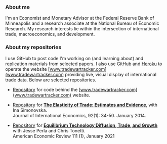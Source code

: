 ### About me

I'm an Economist and Monetary Advisor at the Federal Reserve Bank of Minneapolis and a research associate at the National Bureau of Economic Research. My research interests lie within the intersection of international trade, macroeconomics, and development.

### About my repositories

I use GitHub to post code I'm working on (and learning about) and replication materials from selected papers. I also use GitHub and [Heroku](www.heroku.com) to operate the website [www.tradewartracker.com](www.tradewartracker.com) providing live, visual display of international trade data. Below are selected repositories.

- [Repository](https://github.com/tradewartracker) for code behind the [www.tradewartracker.com](www.tradewartracker.com) website.

- [Repository](https://github.com/mwaugh0328/JIE-SW-2014) for [**The Elasticity of Trade: Estimates and Evidence**](http://www.waugheconomics.com/uploads/2/2/5/6/22563786estimate_theta_paper.pdf), with Ina Simonovska.<br> Journal of International Economics, 92(1): 34-50. January 2014.

- [Repository](https://github.com/mwaugh0328/PerlaTonettiWaugh.jl) for [**Equilibrium Technology Diffusion, Trade, and Growth**](https://www.waugheconomics.com/uploads/2/2/5/6/22563786/ptw.pdf) with Jesse Perla and Chris Tonetti.<br> American Economic Review 111 (1), January 2021



<!--
**mwaugh0328/mwaugh0328** is a ✨ _special_ ✨ repository because its `README.md` (this file) appears on your GitHub profile.

Here are some ideas to get you started:

- 🔭 I’m currently working on ...
- 🌱 I’m currently learning ...
- 👯 I’m looking to collaborate on ...
- 🤔 I’m looking for help with ...
- 💬 Ask me about ...
- 📫 How to reach me: ...
- 😄 Pronouns: ...
- ⚡ Fun fact: ...
-->

